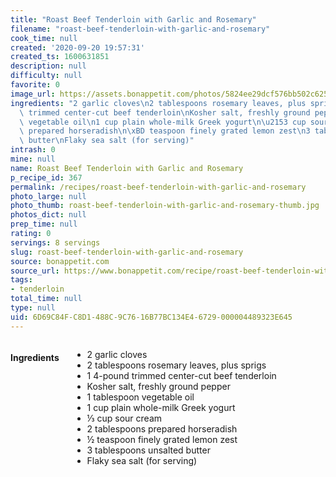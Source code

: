 ```yaml
---
title: "Roast Beef Tenderloin with Garlic and Rosemary"
filename: "roast-beef-tenderloin-with-garlic-and-rosemary"
cook_time: null
created: '2020-09-20 19:57:31'
created_ts: 1600631851
description: null
difficulty: null
favorite: 0
image_url: https://assets.bonappetit.com/photos/5824ee29dcf576bb502c625c/16:9/w_1880,c_limit/roast-beef-tenderloin-with-garlic-and-rosemary.jpg
ingredients: "2 garlic cloves\n2 tablespoons rosemary leaves, plus sprigs\n1 4-pound\
  \ trimmed center-cut beef tenderloin\nKosher salt, freshly ground pepper\n1 tablespoon\
  \ vegetable oil\n1 cup plain whole-milk Greek yogurt\n\u2153 cup sour cream\n2 tablespoons\
  \ prepared horseradish\n\xBD teaspoon finely grated lemon zest\n3 tablespoons unsalted\
  \ butter\nFlaky sea salt (for serving)"
intrash: 0
mine: null
name: Roast Beef Tenderloin with Garlic and Rosemary
p_recipe_id: 367
permalink: /recipes/roast-beef-tenderloin-with-garlic-and-rosemary
photo_large: null
photo_thumb: roast-beef-tenderloin-with-garlic-and-rosemary-thumb.jpg
photos_dict: null
prep_time: null
rating: 0
servings: 8 servings
slug: roast-beef-tenderloin-with-garlic-and-rosemary
source: bonappetit.com
source_url: https://www.bonappetit.com/recipe/roast-beef-tenderloin-with-garlic-and-rosemary
tags:
- tenderloin
total_time: null
type: null
uid: 6D69C84F-C8D1-488C-9C76-16B77BC134E4-6729-000004489323E645
---
```

<div class="large-8 medium-7 columns" id="writeup">	</div><!-- #writeup -->
</div><!-- #row-one -->
<div class="row" id="row-two">	<div class="medium-4 small-5 columns" id="ingredients"><h4>Ingredients</h4><div class="box box-ingredients content"><ul>
<li>2 garlic cloves</li>
<li>2 tablespoons rosemary leaves, plus sprigs</li>
<li>1 4-pound trimmed center-cut beef tenderloin</li>
<li>Kosher salt, freshly ground pepper</li>
<li>1 tablespoon vegetable oil</li>
<li>1 cup plain whole-milk Greek yogurt</li>
<li>⅓ cup sour cream</li>
<li>2 tablespoons prepared horseradish</li>
<li>½ teaspoon finely grated lemon zest</li>
<li>3 tablespoons unsalted butter</li>
<li>Flaky sea salt (for serving)</li>
</ul>
</div>	</div>	<div class="medium-6 small-7 columns" id="directions">	</div>